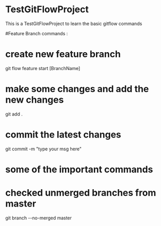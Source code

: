 # TestGitFlowProject
This is a TestGitFlowProject to learn the basic gitflow commands 

#Feature Branch commands : 

# create new feature branch 
git flow feature start [BranchName]
# make some changes and add the new changes 
git add .
# commit the latest changes 
git commit -m "type your msg here"


# some of the important commands 

# checked unmerged branches from master
git branch --no-merged master








